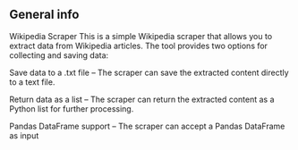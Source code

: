## General info
Wikipedia Scraper
This is a simple Wikipedia scraper that allows you to extract data from Wikipedia articles. The tool provides two options for collecting and saving data:

Save data to a .txt file – The scraper can save the extracted content directly to a text file.

Return data as a list – The scraper can return the extracted content as a Python list for further processing.

Pandas DataFrame support – The scraper can accept a Pandas DataFrame as input

